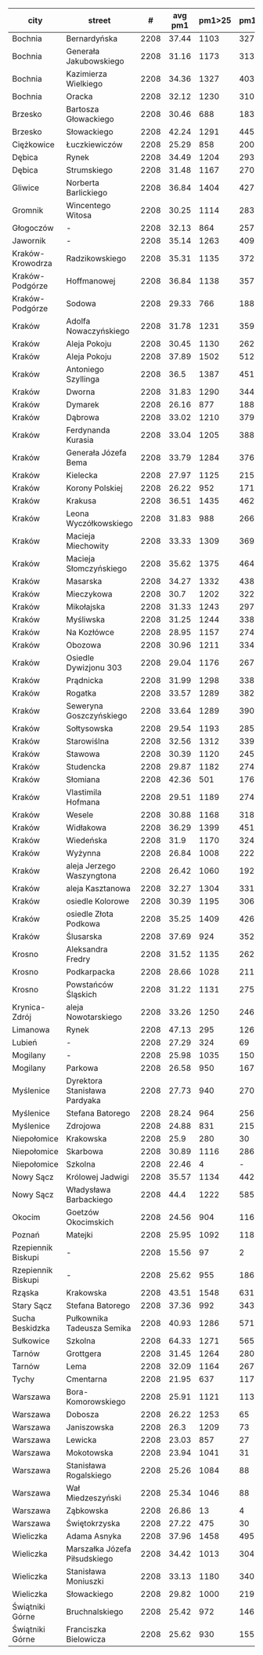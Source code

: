 city|street|#|avg pm1|pm1>25|pm1>50|pm1>100|pm1>200|pm1>300|pm1>400|data file
---|---|---|---|---|---|---|---|---|---|---
Bochnia|Bernardyńska|2208|37.44|1103|327|72|1|-|-|2017.q4
Bochnia|Generała Jakubowskiego|2208|31.16|1173|313|48|-|-|-|2017.q4
Bochnia|Kazimierza Wielkiego|2208|34.36|1327|403|65|-|-|-|2017.q4
Bochnia|Oracka|2208|32.12|1230|310|51|-|-|-|2017.q4
Brzesko|Bartosza Głowackiego|2208|30.46|688|183|22|-|-|-|2017.q4
Brzesko|Słowackiego|2208|42.24|1291|445|97|-|-|-|2017.q4
Ciężkowice|Łuczkiewiczów|2208|25.29|858|200|20|-|-|-|2017.q4
Dębica|Rynek|2208|34.49|1204|293|57|5|-|-|2017.q4
Dębica|Strumskiego|2208|31.48|1167|270|57|1|-|-|2017.q4
Gliwice|Norberta Barlickiego|2208|36.84|1404|427|99|-|-|-|2017.q4
Gromnik|Wincentego Witosa|2208|30.25|1114|283|52|-|-|-|2017.q4
Głogoczów|-|2208|32.13|864|257|50|-|-|-|2017.q4
Jawornik|-|2208|35.14|1263|409|95|-|-|-|2017.q4
Kraków-Krowodrza|Radzikowskiego|2208|35.31|1135|372|56|-|-|-|2017.q4
Kraków-Podgórze|Hoffmanowej|2208|36.84|1138|357|65|-|-|-|2017.q4
Kraków-Podgórze|Sodowa|2208|29.33|766|188|22|-|-|-|2017.q4
Kraków|Adolfa Nowaczyńskiego|2208|31.78|1231|359|44|-|-|-|2017.q4
Kraków|Aleja Pokoju|2208|30.45|1130|262|25|-|-|-|2017.q4
Kraków|Aleja Pokoju|2208|37.89|1502|512|52|-|-|-|2017.q4
Kraków|Antoniego Szyllinga|2208|36.5|1387|451|75|-|-|-|2017.q4
Kraków|Dworna|2208|31.83|1290|344|25|-|-|-|2017.q4
Kraków|Dymarek|2208|26.16|877|188|18|-|-|-|2017.q4
Kraków|Dąbrowa|2208|33.02|1210|379|68|-|-|-|2017.q4
Kraków|Ferdynanda Kurasia|2208|33.04|1205|388|53|-|-|-|2017.q4
Kraków|Generała Józefa Bema|2208|33.79|1284|376|50|-|-|-|2017.q4
Kraków|Kielecka|2208|27.97|1125|215|11|-|-|-|2017.q4
Kraków|Korony Polskiej|2208|26.22|952|171|6|-|-|-|2017.q4
Kraków|Krakusa|2208|36.51|1435|462|63|-|-|-|2017.q4
Kraków|Leona Wyczółkowskiego|2208|31.83|988|266|32|-|-|-|2017.q4
Kraków|Macieja Miechowity|2208|33.33|1309|369|63|-|-|-|2017.q4
Kraków|Macieja Słomczyńskiego|2208|35.62|1375|464|59|-|-|-|2017.q4
Kraków|Masarska|2208|34.27|1332|438|48|-|-|-|2017.q4
Kraków|Mieczykowa|2208|30.7|1202|322|34|-|-|-|2017.q4
Kraków|Mikołajska|2208|31.33|1243|297|18|-|-|-|2017.q4
Kraków|Myśliwska|2208|31.25|1244|338|24|-|-|-|2017.q4
Kraków|Na Kozłówce|2208|28.95|1157|274|23|-|-|-|2017.q4
Kraków|Obozowa|2208|30.96|1211|334|31|-|-|-|2017.q4
Kraków|Osiedle Dywizjonu 303|2208|29.04|1176|267|13|-|-|-|2017.q4
Kraków|Prądnicka|2208|31.99|1298|338|28|-|-|-|2017.q4
Kraków|Rogatka|2208|33.57|1289|382|64|-|-|-|2017.q4
Kraków|Seweryna Goszczyńskiego|2208|33.64|1289|390|49|-|-|-|2017.q4
Kraków|Sołtysowska|2208|29.54|1193|285|19|-|-|-|2017.q4
Kraków|Starowiślna|2208|32.56|1312|339|23|-|-|-|2017.q4
Kraków|Stawowa|2208|30.39|1120|245|11|-|-|-|2017.q4
Kraków|Studencka|2208|29.87|1182|274|16|-|-|-|2017.q4
Kraków|Słomiana|2208|42.36|501|176|36|-|-|-|2017.q4
Kraków|Vlastimila Hofmana|2208|29.51|1189|274|20|-|-|-|2017.q4
Kraków|Wesele|2208|30.88|1168|318|39|-|-|-|2017.q4
Kraków|Widłakowa|2208|36.29|1399|451|66|-|-|-|2017.q4
Kraków|Wiedeńska|2208|31.9|1170|324|36|-|-|-|2017.q4
Kraków|Wyżynna|2208|26.84|1008|222|12|-|-|-|2017.q4
Kraków|aleja Jerzego Waszyngtona|2208|26.42|1060|192|6|-|-|-|2017.q4
Kraków|aleja Kasztanowa|2208|32.27|1304|331|40|-|-|-|2017.q4
Kraków|osiedle Kolorowe|2208|30.39|1195|306|27|-|-|-|2017.q4
Kraków|osiedle Złota Podkowa|2208|35.25|1409|426|44|-|-|-|2017.q4
Kraków|Ślusarska|2208|37.69|924|352|47|-|-|-|2017.q4
Krosno|Aleksandra Fredry|2208|31.52|1135|262|85|2|-|-|2017.q4
Krosno|Podkarpacka|2208|28.66|1028|211|49|-|-|-|2017.q4
Krosno|Powstańców Śląskich|2208|31.22|1131|275|78|1|-|-|2017.q4
Krynica-Zdrój|aleja Nowotarskiego|2208|33.26|1250|246|19|-|-|-|2017.q4
Limanowa|Rynek|2208|47.13|295|126|26|-|-|-|2017.q4
Lubień|-|2208|27.29|324|69|3|-|-|-|2017.q4
Mogilany|-|2208|25.98|1035|150|2|-|-|-|2017.q4
Mogilany|Parkowa|2208|26.58|950|167|1|-|-|-|2017.q4
Myślenice|Dyrektora Stanisława Pardyaka|2208|27.73|940|270|58|2|-|-|2017.q4
Myślenice|Stefana Batorego|2208|28.24|964|256|54|1|-|-|2017.q4
Myślenice|Zdrojowa|2208|24.88|831|215|29|-|-|-|2017.q4
Niepołomice|Krakowska|2208|25.9|280|30|-|-|-|-|2017.q4
Niepołomice|Skarbowa|2208|30.89|1116|286|53|-|-|-|2017.q4
Niepołomice|Szkolna|2208|22.46|4|-|-|-|-|-|2017.q4
Nowy Sącz|Królowej Jadwigi|2208|35.57|1134|442|138|2|-|-|2017.q4
Nowy Sącz|Władysława Barbackiego|2208|44.4|1222|585|264|39|-|-|2017.q4
Okocim|Goetzów Okocimskich|2208|24.56|904|116|1|-|-|-|2017.q4
Poznań|Matejki|2208|25.95|1092|118|7|-|-|-|2017.q4
Rzepiennik Biskupi|-|2208|15.56|97|2|-|-|-|-|2017.q4
Rzepiennik Biskupi|-|2208|25.62|955|186|1|-|-|-|2017.q4
Rząska|Krakowska|2208|43.51|1548|631|165|1|-|-|2017.q4
Stary Sącz|Stefana Batorego|2208|37.36|992|343|148|23|-|-|2017.q4
Sucha Beskidzka|Pułkownika Tadeusza Semika|2208|40.93|1286|571|140|4|-|-|2017.q4
Sułkowice|Szkolna|2208|64.33|1271|565|244|38|13|13|2017.q4
Tarnów|Grottgera|2208|31.45|1264|280|47|-|-|-|2017.q4
Tarnów|Lema|2208|32.09|1164|267|41|-|-|-|2017.q4
Tychy|Cmentarna|2208|21.95|637|117|3|-|-|-|2017.q4
Warszawa|Bora-Komorowskiego|2208|25.91|1121|113|9|-|-|-|2017.q4
Warszawa|Dobosza|2208|26.22|1253|65|1|-|-|-|2017.q4
Warszawa|Janiszowska|2208|26.3|1209|73|-|-|-|-|2017.q4
Warszawa|Lewicka|2208|23.03|857|27|-|-|-|-|2017.q4
Warszawa|Mokotowska|2208|23.94|1041|31|-|-|-|-|2017.q4
Warszawa|Stanisława Rogalskiego|2208|25.26|1084|88|7|-|-|-|2017.q4
Warszawa|Wał Miedzeszyński|2208|25.34|1046|88|11|-|-|-|2017.q4
Warszawa|Ząbkowska|2208|26.86|13|4|-|-|-|-|2017.q4
Warszawa|Świętokrzyska|2208|27.22|475|30|-|-|-|-|2017.q4
Wieliczka|Adama Asnyka|2208|37.96|1458|495|78|1|-|-|2017.q4
Wieliczka|Marszałka Józefa Piłsudskiego|2208|34.42|1013|304|42|4|-|-|2017.q4
Wieliczka|Stanisława Moniuszki|2208|33.13|1180|340|55|1|-|-|2017.q4
Wieliczka|Słowackiego|2208|29.82|1000|219|29|2|-|-|2017.q4
Świątniki Górne|Bruchnalskiego|2208|25.42|972|146|-|-|-|-|2017.q4
Świątniki Górne|Franciszka Bielowicza|2208|25.62|930|155|3|-|-|-|2017.q4
